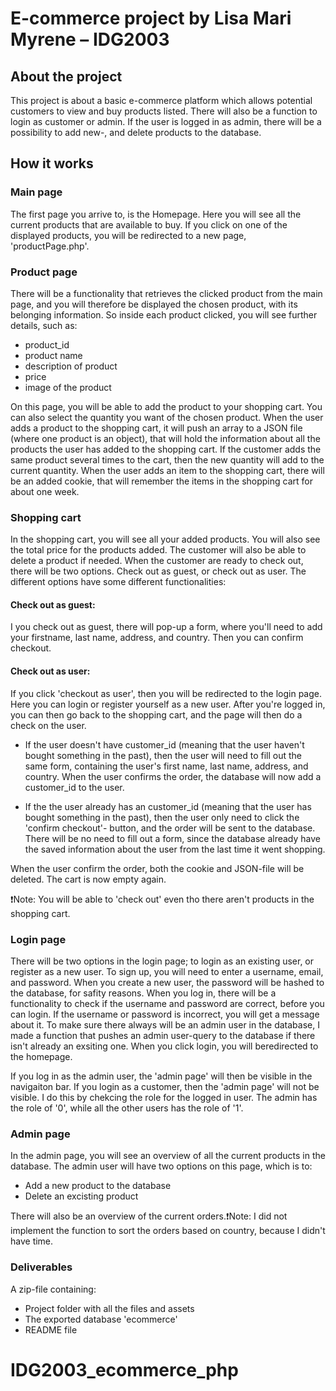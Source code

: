 # E-commerce project by Lisa Mari Myrene – IDG2003

## About the project
This project is about a basic e-commerce platform which allows potential 
customers to view and buy products listed. There will also be a function 
to login as customer or admin. If the user is logged in as admin, there 
will be a possibility to add new-, and delete products to the database.  

## How it works

### Main page
The first page you arrive to, is the Homepage. Here you will see all the 
current products that are available to buy. If you click on one of the displayed
products, you will be redirected to a new page, 'productPage.php'. 

### Product page
There will be a functionality that retrieves the clicked product from the 
main page, and you will therefore be displayed the chosen product, with its 
belonging information. So inside each product clicked, you will see further 
details, such as:

* product_id
* product name
* description of product
* price
* image of the product

On this page, you will be able to add the product to your shopping cart. 
You can also select the quantity you want of the chosen product. When the user
adds a product to the shopping cart, it will push an array to a JSON file 
(where one product is an object), that will hold the information about 
all the products the user has added to the shopping cart. If the customer
adds the same product several times to the cart, then the new quantity will add 
to the current quantity. When the user adds an item to the shopping cart, 
there will be an added cookie, that will remember the items in the shopping cart
for about one week. 

### Shopping cart
In the shopping cart, you will see all your added products. You will also
see the total price for the products added. The customer will also be able
to delete a product if needed. When the customer are ready to check out, there
will be two options. Check out as guest, or check out as user. The different
options have some different functionalities:

#### Check out as guest:
I you check out as guest, there will pop-up a form, where you'll need to add
your firstname, last name, address, and country. Then you can confirm checkout. 

#### Check out as user:
If you click 'checkout as user', then you will be redirected to the login page.
Here you can login or register yourself as a new user. After you're logged in, 
you can then go back to the shopping cart, and the page will then do a check on 
the user.

* If the user doesn't have customer_id (meaning that the user haven't bought 
something in the past), then the user will need to fill out the same form, 
containing the user's first name, last name, address, and country. When the 
user confirms the order, the database will now add a customer_id to the user. 

* If the the user already has an customer_id (meaning that the user has bought 
something in the past), then the user only need to click the 'confirm checkout'- 
button, and the order will be sent to the database. There will be no need to fill 
out a form, since the database already have the saved information about the user
from the last time it went shopping.  

When the user confirm the order, both the cookie and JSON-file will be deleted. 
The cart is now empty again. 

❗Note: You will be able to 'check out' even tho there aren't products in the shopping cart.

### Login page
There will be two options in the login page; to login as an existing user, or 
register as a new user. To sign up, you will need to enter a username, email, 
and password. When you create a new user, the password will be hashed to the 
database, for safity reasons. When you log in, there will be a functionality to 
check if the username and password are correct, before you can login. If the 
username or password is incorrect, you will get a message about it. To make sure 
there always will be an admin user in the database, I made a function that pushes 
an admin user-query to the database if there isn't already an exsiting one. When 
you click login, you will beredirected to the homepage. 

If you log in as the admin user, the 'admin page' will then be visible in the 
navigaiton bar. If you login as a customer, then the 'admin page' will not 
be visible. I do this by chekcing the role for the logged in user. The admin 
has the role of '0', while all the other users has the role of '1'.  

### Admin page
In the admin page, you will see an overview of all the current products in the 
database. The admin user will have two options on this page, which is to:

* Add a new product to the database
* Delete an excisting product

There will also be an overview of the current orders.❗Note: I did not implement 
the function to sort the orders based on country, because I didn't have time.

### Deliverables
A zip-file containing:
* Project folder with all the files and assets
* The exported database 'ecommerce'
* README file
# IDG2003_ecommerce_php
